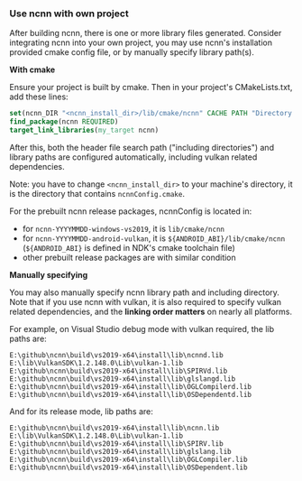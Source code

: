 ### Use ncnn with own project

After building ncnn, there is one or more library files generated. Consider integrating ncnn into your own project, you may use ncnn's installation provided cmake config file, or by manually specify library path(s).

**With cmake**

Ensure your project is built by cmake. Then in your project's CMakeLists.txt, add these lines:

```cmake
set(ncnn_DIR "<ncnn_install_dir>/lib/cmake/ncnn" CACHE PATH "Directory that contains ncnnConfig.cmake")
find_package(ncnn REQUIRED)
target_link_libraries(my_target ncnn)
```
After this, both the header file search path ("including directories") and library paths are configured automatically, including vulkan related dependencies.

Note: you have to change `<ncnn_install_dir>` to your machine's directory, it is the directory that contains `ncnnConfig.cmake`.

For the prebuilt ncnn release packages, ncnnConfig is located in:
- for `ncnn-YYYYMMDD-windows-vs2019`, it is `lib/cmake/ncnn`
- for `ncnn-YYYYMMDD-android-vulkan`, it is `${ANDROID_ABI}/lib/cmake/ncnn` (`${ANDROID_ABI}` is defined in NDK's cmake toolchain file)
- other prebuilt release packages are with similar condition

**Manually specifying**

You may also manually specify ncnn library path and including directory. Note that if you use ncnn with vulkan, it is also required to specify vulkan related dependencies, and the **linking order matters** on nearly all platforms.

For example, on Visual Studio debug mode with vulkan required, the lib paths are:
```
E:\github\ncnn\build\vs2019-x64\install\lib\ncnnd.lib
E:\lib\VulkanSDK\1.2.148.0\Lib\vulkan-1.lib
E:\github\ncnn\build\vs2019-x64\install\lib\SPIRVd.lib
E:\github\ncnn\build\vs2019-x64\install\lib\glslangd.lib
E:\github\ncnn\build\vs2019-x64\install\lib\OGLCompilerd.lib
E:\github\ncnn\build\vs2019-x64\install\lib\OSDependentd.lib
```
And for its release mode, lib paths are:
```
E:\github\ncnn\build\vs2019-x64\install\lib\ncnn.lib
E:\lib\VulkanSDK\1.2.148.0\Lib\vulkan-1.lib
E:\github\ncnn\build\vs2019-x64\install\lib\SPIRV.lib
E:\github\ncnn\build\vs2019-x64\install\lib\glslang.lib
E:\github\ncnn\build\vs2019-x64\install\lib\OGLCompiler.lib
E:\github\ncnn\build\vs2019-x64\install\lib\OSDependent.lib
```
